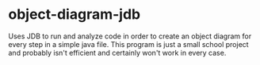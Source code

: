 # object-diagram-jdb
Uses JDB to run and analyze code in order to create an object diagram for every step in a simple java file.
This program is just a small school project and probably isn't efficient and certainly won't work in every case.
